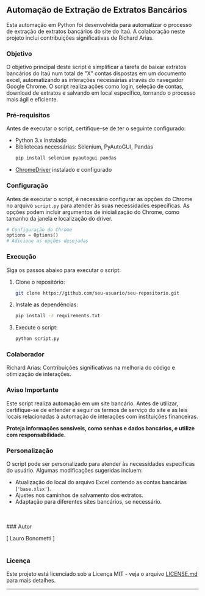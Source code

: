 ## Automação de Extração de Extratos Bancários

Esta automação em Python foi desenvolvida para automatizar o processo de extração de extratos bancários do site do Itaú. A colaboração neste projeto inclui contribuições significativas de Richard Arias.

### Objetivo

O objetivo principal deste script é simplificar a tarefa de baixar extratos bancários do Itaú num total de "X" contas dispostas em um documento excel, automatizando as interações necessárias através do navegador Google Chrome. O script realiza ações como login, seleção de contas, download de extratos e salvando em local específico, tornando o processo mais ágil e eficiente.

### Pré-requisitos

Antes de executar o script, certifique-se de ter o seguinte configurado:

- Python 3.x instalado
- Bibliotecas necessárias: Selenium, PyAutoGUI, Pandas
  ```bash
  pip install selenium pyautogui pandas
  ```
- [ChromeDriver](https://sites.google.com/chromium.org/driver/) instalado e configurado

### Configuração

Antes de executar o script, é necessário configurar as opções do Chrome no arquivo `script.py` para atender às suas necessidades específicas. As opções podem incluir argumentos de inicialização do Chrome, como tamanho da janela e localização do driver.

```python
# Configuração do Chrome
options = Options()
# Adicione as opções desejadas
```

### Execução

Siga os passos abaixo para executar o script:

1. Clone o repositório:
   ```bash
   git clone https://github.com/seu-usuario/seu-repositorio.git
   ```

2. Instale as dependências:
   ```bash
   pip install -r requirements.txt
   ```

3. Execute o script:
   ```bash
   python script.py
   ```

### Colaborador

Richard Arias: Contribuições significativas na melhoria do código e otimização de interações.

### Aviso Importante

Este script realiza automação em um site bancário. Antes de utilizar, certifique-se de entender e seguir os termos de serviço do site e as leis locais relacionadas à automação de interações com instituições financeiras. 

**Proteja informações sensíveis, como senhas e dados bancários, e utilize com responsabilidade.**

### Personalização

O script pode ser personalizado para atender às necessidades específicas do usuário. Algumas modificações sugeridas incluem:

- Atualização do local do arquivo Excel contendo as contas bancárias (`'base.xlsx'`).
- Ajustes nos caminhos de salvamento dos extratos.
- Adaptação para diferentes sites bancários, se necessário.
<br>
<br>
### Autor

[ Lauro Bonometti ]
<br>
<br>

### Licença

Este projeto está licenciado sob a Licença MIT - veja o arquivo [LICENSE.md](LICENSE.md) para mais detalhes.

---

